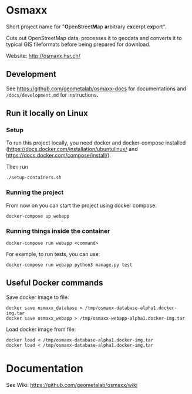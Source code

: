# Osmaxx
Short project name for "<strong>O</strong>pen<strong>S</strong>treet<strong>M</strong>ap <strong>a</strong>rbitrary e<strong>x</strong>cerpt e<strong>x</strong>port".

Cuts out OpenStreetMap data, processes it to geodata and converts it to typical GIS fileformats before being prepared for download. 

Website: http://osmaxx.hsr.ch/

## Development
See https://github.com/geometalab/osmaxx-docs for documentations and `/docs/development.md` for instructions.


## Run it locally on Linux

### Setup
To run this project locally, you need docker and docker-compose installed 
(https://docs.docker.com/installation/ubuntulinux/ and https://docs.docker.com/compose/install/).

Then run 

`./setup-containers.sh`

### Running the project
From now on you can start the project using docker compose:

`docker-compose up webapp`

### Running things inside the container
`docker-compose run webapp <command>`

For example, to run tests, you can use:

`docker-compose run webapp python3 manage.py test`


## Useful Docker commands

Save docker image to file:
```shell
docker save osmaxx_database > /tmp/osmaxx-database-alpha1.docker-img.tar
docker save osmaxx_webapp > /tmp/osmaxx-webapp-alpha1.docker-img.tar
```

Load docker image from file:
```shell
docker load < /tmp/osmaxx-database-alpha1.docker-img.tar
docker load < /tmp/osmaxx-database-alpha1.docker-img.tar
```


# Documentation

See Wiki: https://github.com/geometalab/osmaxx/wiki
